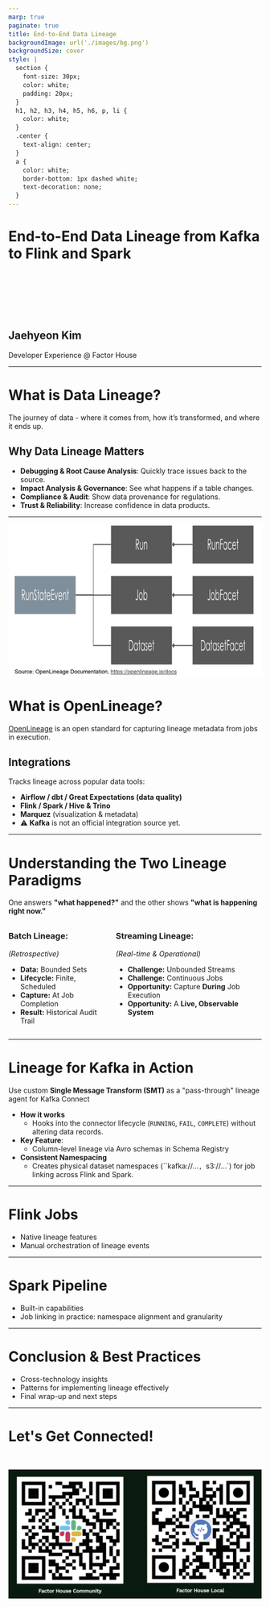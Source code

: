 ```yaml
---
marp: true
paginate: true
title: End-to-End Data Lineage
backgroundImage: url('./images/bg.png')
backgroundSize: cover
style: |
  section {
    font-size: 30px;
    color: white;
    padding: 20px;
  }
  h1, h2, h3, h4, h5, h6, p, li {
    color: white;
  }
  .center {
    text-align: center;
  }
  a {
    color: white;
    border-bottom: 1px dashed white;
    text-decoration: none;
  }
---
```


# End-to-End Data Lineage from Kafka to Flink and Spark

<br><br><br><br><br>

## Jaehyeon Kim
Developer Experience @ Factor House

---

# What is Data Lineage?

The journey of data - where it comes from, how it’s transformed, and where it ends up.

## Why Data Lineage Matters
* **Debugging & Root Cause Analysis**: Quickly trace issues back to the source.
* **Impact Analysis & Governance**: See what happens if a table changes.
* **Compliance & Audit**: Show data provenance for regulations.
* **Trust & Reliability**: Increase confidence in data products.

---

![bg right fit](./images/openlineage-model.png)

# What is OpenLineage?

[OpenLineage](https://openlineage.io/docs) is an open standard for capturing lineage metadata from jobs in execution.

## Integrations

Tracks lineage across popular data tools:

* **Airflow / dbt / Great Expectations (data quality)**
* **Flink / Spark / Hive & Trino**
* **Marquez** (visualization & metadata)
* ⚠️ **Kafka** is not an official integration source yet.

---

# Understanding the Two Lineage Paradigms

One answers **"what happened?"** and the other shows **"what is happening right now."**

<br>

<style>
.columns {
  display: grid;
  grid-template-columns: 1fr 1.5fr;
  gap: 2rem;
  text-align: left;
}
.columns h3 {
  margin-top: 0;
}
</style>

<div class="columns">
  <div>

  ### Batch Lineage:
  *(Retrospective)*

  - **Data:** Bounded Sets
  - **Lifecycle:** Finite, Scheduled
  - **Capture:** At Job Completion
  - **Result:** Historical Audit Trail

  </div>
  <div>

  ### Streaming Lineage:
  *(Real-time & Operational)*

  - **Challenge:** Unbounded Streams
  - **Challenge:** Continuous Jobs
  - **Opportunity:** Capture **During** Job Execution
  - **Opportunity:** A **Live, Observable System**

  </div>
</div>

---

# Lineage for Kafka in Action

Use custom **Single Message Transform (SMT)** as a "pass-through" lineage agent for Kafka Connect

* **How it works**
  - Hooks into the connector lifecycle (`RUNNING`, `FAIL`, `COMPLETE`) without altering data records.
* **Key Feature**:
  - Column-level lineage via Avro schemas in Schema Registry
* **Consistent Namespacing**
  - Creates physical dataset namespaces (``kafka://...`, `s3://...`) for job linking across Flink and Spark.

---

# Flink Jobs

- Native lineage features
- Manual orchestration of lineage events

---

# Spark Pipeline

- Built-in capabilities
- Job linking in practice: namespace alignment and granularity

---

# Conclusion & Best Practices

- Cross-technology insights
- Patterns for implementing lineage effectively
- Final wrap-up and next steps

---

# Let's Get Connected!

<br>

<div class="center">

![](./images/qr-codes.png)

</div>
